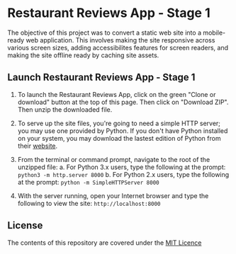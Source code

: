 # Restaurant Reviews App - Stage 1

The objective of this project was to convert a static web site into a mobile-ready web application. This involves making the site responsive across various screen sizes, adding accessibilites features for screen readers, and making the site offline ready by caching site assets. 

## Launch Restaurant Reviews App - Stage 1

1.  To launch the Restaurant Reviews App, click on the green "Clone or download" button at the top of this page. Then click on "Download ZIP". Then unzip the downloaded file. 

2.   To serve up the site files, you're going to need a simple HTTP server; you may use one provided by Python. If you don't have Python installed on your system, you may download the lastest edition of Python from their [website](https://www.python.org).

3.  From the terminal or command prompt, navigate to the root of the unzipped file:
    a.  For Python 3.x users, type the following at the prompt: `python3 -m http.server 8000`
    b.  For Python 2.x users, type the following at the prompt: `python -m SimpleHTTPServer 8000`

4. With the server running, open your Internet browser and type the following to view the site: `http://localhost:8000`

## License

The contents of this repository are covered under the [MIT Licence](#)